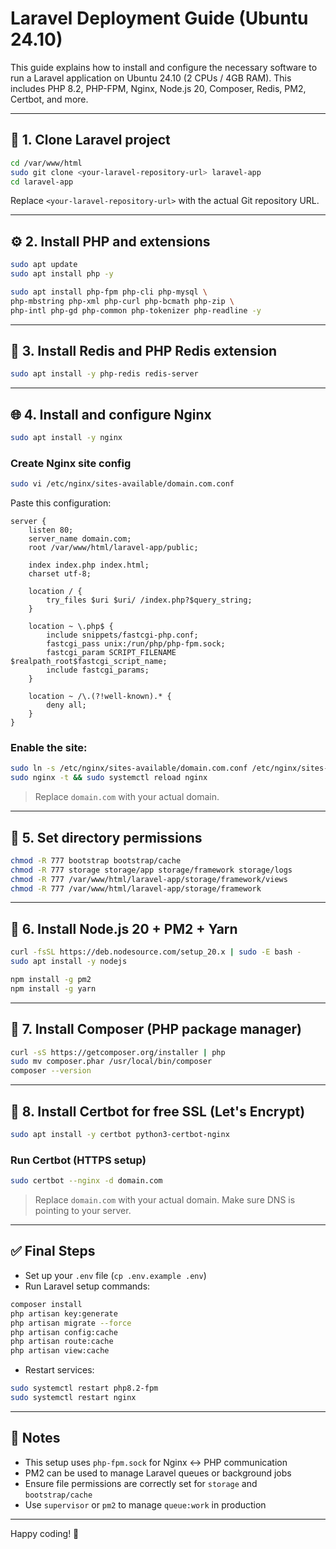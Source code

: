 # Laravel Deployment Guide (Ubuntu 24.10)

This guide explains how to install and configure the necessary software to run a Laravel application on Ubuntu 24.10 (2 CPUs / 4GB RAM). This includes PHP 8.2, PHP-FPM, Nginx, Node.js 20, Composer, Redis, PM2, Certbot, and more.

---

## 📁 1. Clone Laravel project

```bash
cd /var/www/html
sudo git clone <your-laravel-repository-url> laravel-app
cd laravel-app
```

Replace `<your-laravel-repository-url>` with the actual Git repository URL.

---

## ⚙️ 2. Install PHP and extensions

```bash
sudo apt update
sudo apt install php -y

sudo apt install php-fpm php-cli php-mysql \
php-mbstring php-xml php-curl php-bcmath php-zip \
php-intl php-gd php-common php-tokenizer php-readline -y
```

---

## 🔌 3. Install Redis and PHP Redis extension

```bash
sudo apt install -y php-redis redis-server
```

---

## 🌐 4. Install and configure Nginx

```bash
sudo apt install -y nginx
```

### Create Nginx site config

```bash
sudo vi /etc/nginx/sites-available/domain.com.conf
```

Paste this configuration:

```nginx
server {
    listen 80;
    server_name domain.com;
    root /var/www/html/laravel-app/public;

    index index.php index.html;
    charset utf-8;

    location / {
        try_files $uri $uri/ /index.php?$query_string;
    }

    location ~ \.php$ {
        include snippets/fastcgi-php.conf;
        fastcgi_pass unix:/run/php/php-fpm.sock;
        fastcgi_param SCRIPT_FILENAME $realpath_root$fastcgi_script_name;
        include fastcgi_params;
    }

    location ~ /\.(?!well-known).* {
        deny all;
    }
}
```

### Enable the site:

```bash
sudo ln -s /etc/nginx/sites-available/domain.com.conf /etc/nginx/sites-enabled/
sudo nginx -t && sudo systemctl reload nginx
```

> Replace `domain.com` with your actual domain.

---

## 🧱 5. Set directory permissions

```bash
chmod -R 777 bootstrap bootstrap/cache
chmod -R 777 storage storage/app storage/framework storage/logs
chmod -R 777 /var/www/html/laravel-app/storage/framework/views
chmod -R 777 /var/www/html/laravel-app/storage/framework
```

---

## 🧰 6. Install Node.js 20 + PM2 + Yarn

```bash
curl -fsSL https://deb.nodesource.com/setup_20.x | sudo -E bash -
sudo apt install -y nodejs

npm install -g pm2
npm install -g yarn
```

---

## 🎼 7. Install Composer (PHP package manager)

```bash
curl -sS https://getcomposer.org/installer | php
sudo mv composer.phar /usr/local/bin/composer
composer --version
```

---

## 🔐 8. Install Certbot for free SSL (Let's Encrypt)

```bash
sudo apt install -y certbot python3-certbot-nginx
```

### Run Certbot (HTTPS setup)

```bash
sudo certbot --nginx -d domain.com
```

> Replace `domain.com` with your actual domain. Make sure DNS is pointing to your server.

---

## ✅ Final Steps

- Set up your `.env` file (`cp .env.example .env`)
- Run Laravel setup commands:
  
```bash
composer install
php artisan key:generate
php artisan migrate --force
php artisan config:cache
php artisan route:cache
php artisan view:cache
```

- Restart services:

```bash
sudo systemctl restart php8.2-fpm
sudo systemctl restart nginx
```

---

## 🧠 Notes

- This setup uses `php-fpm.sock` for Nginx <-> PHP communication
- PM2 can be used to manage Laravel queues or background jobs
- Ensure file permissions are correctly set for `storage` and `bootstrap/cache`
- Use `supervisor` or `pm2` to manage `queue:work` in production

---

Happy coding! 🚀
